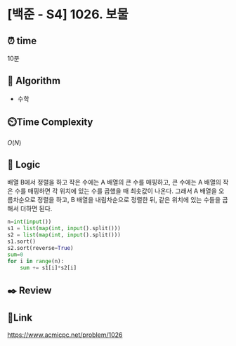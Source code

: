 # [백준 - S4] 1026. 보물

## ⏰ **time**

10분

## :pushpin: **Algorithm**

- 수학

## ⏲️**Time Complexity**

$O(N)$

## :round_pushpin: **Logic**
배열 B에서 정렬을 하고 작은 수에는 A 배열의 큰 수를 매핑하고, 큰 수에는 A 배열의 작은 수를 매핑하면
각 위치에 있는 수를 곱했을 때 최솟값이 나온다.
그래서 A 배열을 오름차순으로 정렬을 하고, B 배열을 내림차순으로 정렬한 뒤,
같은 위치에 있는 수들을 곱해서 더하면 된다.
```python
n=int(input())
s1 = list(map(int, input().split()))
s2 = list(map(int, input().split()))
s1.sort()
s2.sort(reverse=True)
sum=0
for i in range(n):
    sum += s1[i]*s2[i]   
```


## :black_nib: **Review**  


## 📡**Link**
https://www.acmicpc.net/problem/1026
